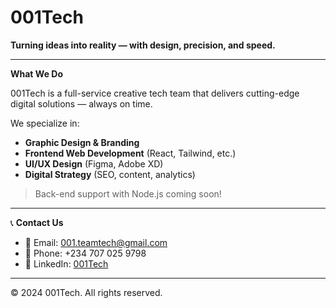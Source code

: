 # 001Tech

**Turning ideas into reality — with design, precision, and speed.**

---

**What We Do**

001Tech is a full-service creative tech team that delivers cutting-edge digital solutions — always on time.

We specialize in:
- **Graphic Design & Branding**
- **Frontend Web Development** (React, Tailwind, etc.)
- **UI/UX Design** (Figma, Adobe XD)
- **Digital Strategy** (SEO, content, analytics)

> Back-end support with Node.js coming soon!

---

📞 **Contact Us**
- 📧 Email: [001.teamtech@gmail.com](mailto:001.teamtech@gmail.com)
- 📱 Phone: +234 707 025 9798
- 💼 LinkedIn: [001Tech](https://www.linkedin.com/in/001teamtech)

---

© 2024 001Tech. All rights reserved.
